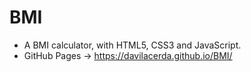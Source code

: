 # BMI
 * A BMI calculator, with HTML5, CSS3 and JavaScript.
 * GitHub Pages -> https://davilacerda.github.io/BMI/
